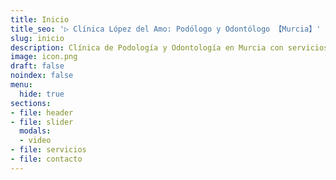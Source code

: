 ```yaml
---
title: Inicio
title_seo: '▷ Clínica López del Amo: Podólogo y Odontólogo 【Murcia】'
slug: inicio
description: Clínica de Podología y Odontología en Murcia con servicios de ✅ prevención, diagnóstico y tratamiento ✅ de sus problemas. Llámenos sin compromiso.
image: icon.png
draft: false
noindex: false
menu:
  hide: true
sections:
- file: header
- file: slider
  modals:
  - video
- file: servicios
- file: contacto
---
```

